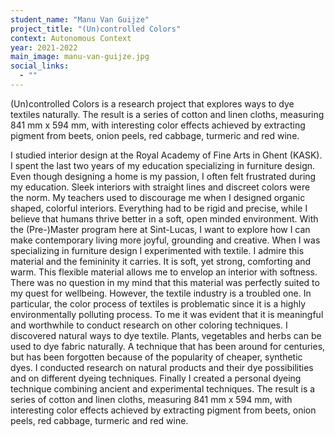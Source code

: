```yaml
---
student_name: "Manu Van Guijze"
project_title: "(Un)controlled Colors"
context: Autonomous Context
year: 2021-2022
main_image: manu-van-guijze.jpg
social_links:
  - ""
---
```

(Un)controlled Colors is a research project that explores ways to dye textiles naturally. The result is a series of cotton and linen cloths, measuring 841 mm x 594 mm, with interesting color effects achieved by extracting pigment from beets, onion peels, red cabbage, turmeric and red wine.

I studied interior design at the Royal Academy of Fine Arts in Ghent (KASK). I spent the last two years of my education specializing in furniture design. Even though designing a home is my passion, I often felt frustrated during my education. Sleek interiors with straight lines and discreet colors were the norm. My teachers used to discourage me when I designed organic shaped, colorful interiors. Everything had to be rigid and precise, while I believe that humans thrive better in a soft, open minded environment. With the (Pre-)Master program here at Sint-Lucas, I want to explore how I can make contemporary living more joyful, grounding and creative. When I was specializing in furniture design I experimented with textile. I admire this material and the femininity it carries. It is soft, yet strong, comforting and warm. This flexible material allows me to envelop an interior with softness. There was no question in my mind that this material was perfectly suited to my quest for wellbeing. However, the textile industry is a troubled one. In particular, the color process of textiles is problematic since it is a highly environmentally polluting process. To me it was evident that it is meaningful and worthwhile to conduct research on other coloring techniques. I discovered natural ways to dye textile. Plants, vegetables and herbs can be used to dye fabric naturally. A technique that has been around for centuries, but has been forgotten because of the popularity of cheaper, synthetic dyes. I conducted research on natural products and their dye possibilities and on different dyeing techniques. Finally I created a personal dyeing technique combining ancient and experimental techniques. The result is a series of cotton and linen cloths, measuring 841 mm x 594 mm, with interesting color effects achieved by extracting pigment from beets, onion peels, red cabbage, turmeric and red wine.